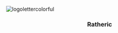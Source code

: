 ![logolettercolorful](https://github.com/user-attachments/assets/0c9294b9-4db5-4e87-9348-0c843e01ed50)
<div align="center"> 
  <h3 align="center">Ratheric</h3>
</div>
